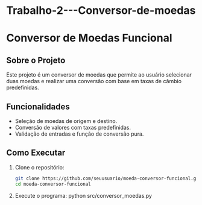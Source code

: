 # Trabalho-2---Conversor-de-moedas

# Conversor de Moedas Funcional

## Sobre o Projeto
Este projeto é um conversor de moedas que permite ao usuário selecionar duas moedas e realizar uma conversão com base em taxas de câmbio predefinidas.

## Funcionalidades
- Seleção de moedas de origem e destino.
- Conversão de valores com taxas predefinidas.
- Validação de entradas e função de conversão pura.

## Como Executar

1. Clone o repositório:
   ```bash
   git clone https://github.com/seuusuario/moeda-conversor-funcional.git
   cd moeda-conversor-funcional
2. Execute o programa:
   python src/conversor_moedas.py
